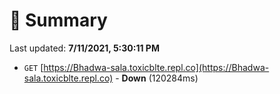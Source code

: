 # 📖 Summary
Last updated: **7/11/2021, 5:30:11 PM**

- `GET` [https://Bhadwa-sala.toxicblte.repl.co](https://Bhadwa-sala.toxicblte.repl.co) - **Down** (120284ms)
